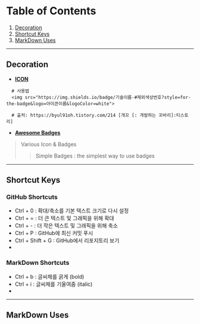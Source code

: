 # Table of Contents

1. [Decoration](#decoration)
2. [Shortcut Keys](#shortcut-keys)
3. [MarkDown Uses](#markdown-uses)

---

## Decoration <a name="decoration"></a>

- **[ICON](simpleicons.org/)**
```
  # 사용법
  <img src="https://img.shields.io/badge/기술이름-#제외색상번호?style=for-the-badge&logo=아이콘이름&logoColor=white">

  # 출처: https://byul91oh.tistory.com/214 [개꼬 [: 개발하는 꼬바리]:티스토리]
```
- **[Awesome Badges](https://github.com/badges/awesome-badges)**
> Various Icon & Badges
>> Simple Badges : the simplest way to use badges

---

## Shortcut Keys <a name="shortcut-keys"></a>

### GitHub Shortcuts
- Ctrl + 0 : 확대/축소를 기본 텍스트 크기로 다시 설정
- Ctrl + = : 더 큰 텍스트 및 그래픽을 위해 확대
- Ctrl + - : 더 작은 텍스트 및 그래픽을 위해 축소
- Ctrl + P : GitHub에 최신 커밋 푸시
- Ctrl + Shift + G : GitHub에서 리포지토리 보기
- 
  
### MarkDown Shortcuts
- Ctrl + b : 글씨체를 굵게 (bold)
- Ctrl + i : 글씨체를 기울여줌 (italic)
- 

---

## MarkDown Uses <a name="markdown-uses"></a>

